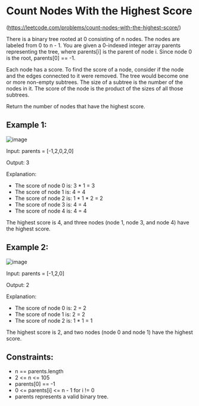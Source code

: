 # Count Nodes With the Highest Score
(https://leetcode.com/problems/count-nodes-with-the-highest-score/)

There is a binary tree rooted at 0 consisting of n nodes. The nodes are labeled from 0 to n - 1. You are given a 0-indexed integer array parents representing the tree, where parents[i] is the parent of node i. Since node 0 is the root, parents[0] == -1.

Each node has a score. To find the score of a node, consider if the node and the edges connected to it were removed. The tree would become one or more non-empty subtrees. The size of a subtree is the number of the nodes in it. The score of the node is the product of the sizes of all those subtrees.

Return the number of nodes that have the highest score.

## Example 1:

![image](https://user-images.githubusercontent.com/94119476/235185210-8b24b82e-7467-41d5-b7fb-7808238cde17.png)

Input: parents = [-1,2,0,2,0]

Output: 3

Explanation:
- The score of node 0 is: 3 * 1 = 3
- The score of node 1 is: 4 = 4
- The score of node 2 is: 1 * 1 * 2 = 2
- The score of node 3 is: 4 = 4
- The score of node 4 is: 4 = 4

The highest score is 4, and three nodes (node 1, node 3, and node 4) have the highest score.

## Example 2:

![image](https://user-images.githubusercontent.com/94119476/235185242-bb7c0982-1a3b-4e41-aea6-1d061dd9b71f.png)

Input: parents = [-1,2,0]

Output: 2

Explanation:
- The score of node 0 is: 2 = 2
- The score of node 1 is: 2 = 2
- The score of node 2 is: 1 * 1 = 1

The highest score is 2, and two nodes (node 0 and node 1) have the highest score.
 
## Constraints:

* n == parents.length
* 2 <= n <= 105
* parents[0] == -1
* 0 <= parents[i] <= n - 1 for i != 0
* parents represents a valid binary tree.
